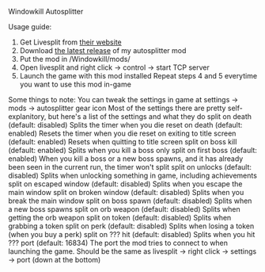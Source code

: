 Windowkill Autosplitter

Usage guide:
1. Get Livesplit from [their website](https://livesplit.org/)
2. Download [the latest release](https://github.com/kr1viah/WKAutosplitter/releases) of my autosplitter mod
3. Put the mod in /Windowkill/mods/
4. Open livesplit and right click -> control -> start TCP server
5. Launch the game with this mod installed
Repeat steps 4 and 5 everytime you want to use this mod in-game

Some things to note:
You can tweak the settings in game at settings -> mods -> autosplitter gear icon
Most of the settings there are pretty self-explanitory, but here's a list of the settings and what they do
  split on death                       (default: disabled)         Splits the timer when you die
  reset on death                       (default: enabled)          Resets the timer when you die
  reset on exiting to title screen     (default: enabled)          Resets when quitting to title screen
  split on boss kill                   (default: enabled)          Splits when you kill a boss
  only split on first boss             (default: enabled)          When you kill a boss or a new boss spawns, and it has already been seen in the current run, the timer won't split
  split on unlocks                     (default: disabled)         Splits when unlocking something in game, including achievements
  split on escaped window              (default: disabled)         Splits when you escape the main window
  split on broken  window              (default: disabled)         Splits when you break  the main window
  split on boss spawn                  (default: disabled)         Splits when a new boss spawns
  split on orb weapon                  (default: disabled)         Splits when getting the orb weapon
  split on token                       (default: disabled)         Splits when grabbing a token
  split on perk                        (default: disabled)         Splits when losing a token (when you buy a perk)
  split on ??? hit                     (default: disabled)         Splits when you hit ???
  port                                 (default: 16834)            The port the mod tries to connect to when launching the game. Should be the same as livesplit -> right click -> settings -> port (down at the bottom)
